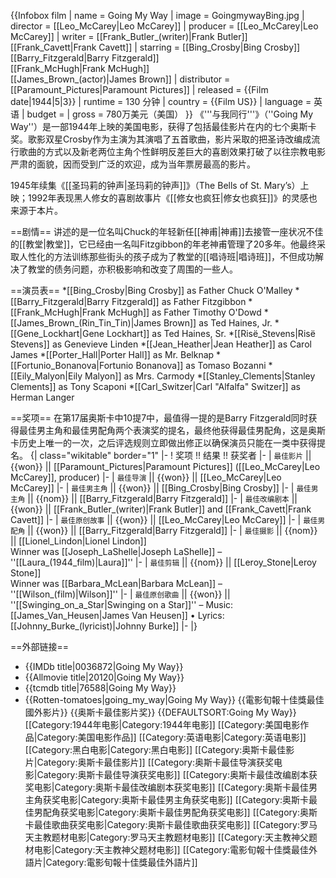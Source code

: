 {{Infobox film
| name           = Going My Way
| image          = GoingmywayBing.jpg
| director       = [[Leo_McCarey|Leo McCarey]]
| producer       = [[Leo_McCarey|Leo McCarey]]
| writer         = [[Frank_Butler_(writer)|Frank Butler]]<br />[[Frank_Cavett|Frank Cavett]]
| starring       = [[Bing_Crosby|Bing Crosby]]<br />[[Barry_Fitzgerald|Barry Fitzgerald]]<br />[[Frank_McHugh|Frank McHugh]]<br />[[James_Brown_(actor)|James Brown]]
| distributor    = [[Paramount_Pictures|Paramount Pictures]]
| released       = {{Film date|1944|5|3}}
| runtime        = 130 分钟
| country        = {{Film US}}
| language       = 英语
| budget         =
| gross          = 780万美元（美国）
}}
《'''与我同行'''》（''Going My Way''）是一部1944年上映的美国电影，获得了包括最佳影片在内的七个奥斯卡奖。歌影双星Crosby作为主演为其演唱了五首歌曲，影片采取的把圣诗改编成流行歌曲的方式以及新老两位主角个性鲜明反差巨大的喜剧效果打破了以往宗教电影严肃的面貌，因而受到广泛的欢迎，成为当年票房最高的影片。

1945年续集《[[圣玛莉的钟声|圣玛莉的钟声]]》（The Bells of St. Mary’s）上映；1992年表现黑人修女的喜剧故事片《[[修女也疯狂|修女也疯狂]]》的灵感也来源于本片。

==剧情==
讲述的是一位名叫Chuck的年轻新任[[神甫|神甫]]去接管一座状况不佳的[[教堂|教堂]]，它已经由一名叫Fitzgibbon的年老神甫管理了20多年。他最终采取人性化的方法训练那些街头的孩子成为了教堂的[[唱诗班|唱诗班]]，不但成功解决了教堂的债务问题，亦积极影响和改变了周围的一些人。

==演员表==
*[[Bing_Crosby|Bing Crosby]] as Father Chuck O'Malley
*[[Barry_Fitzgerald|Barry Fitzgerald]] as Father Fitzgibbon
*[[Frank_McHugh|Frank McHugh]] as Father Timothy O'Dowd
*[[James_Brown_(Rin_Tin_Tin)|James Brown]] as Ted Haines, Jr.
*[[Gene_Lockhart|Gene Lockhart]] as Ted Haines, Sr.
*[[Risë_Stevens|Risë Stevens]] as Genevieve Linden
*[[Jean_Heather|Jean Heather]] as Carol James
*[[Porter_Hall|Porter Hall]] as Mr. Belknap
*[[Fortunio_Bonanova|Fortunio Bonanova]] as Tomaso Bozanni
*[[Eily_Malyon|Eily Malyon]] as Mrs. Carmody
*[[Stanley_Clements|Stanley Clements]] as Tony Scaponi
*[[Carl_Switzer|Carl "Alfalfa" Switzer]] as Herman Langer

==奖项==
在第17届奥斯卡中10提7中，最值得一提的是Barry Fitzgerald同时获得最佳男主角和最佳男配角两个表演奖的提名，最终他获得最佳男配角，这是奥斯卡历史上唯一的一次，之后评选规则立即做出修正以确保演员只能在一类中获得提名。
{| class="wikitable" border="1"
|-
! 奖项 !! 结果 !! 获奖者
|-
| <small>最佳影片</small> || {{won}} || [[Paramount_Pictures|Paramount Pictures]] ([[Leo_McCarey|Leo McCarey]], producer)
|-
| <small>最佳导演</small> || {{won}} || [[Leo_McCarey|Leo McCarey]]
|-
| <small>最佳男主角</small> || {{won}} || [[Bing_Crosby|Bing Crosby]]
|-
| <small>最佳男主角</small> || {{nom}} || [[Barry_Fitzgerald|Barry Fitzgerald]]
|-
| <small>最佳改编剧本</small> || {{won}} || [[Frank_Butler_(writer)|Frank Butler]] and [[Frank_Cavett|Frank Cavett]]
|-
| <small>最佳原创故事</small> || {{won}} || [[Leo_McCarey|Leo McCarey]]
|-
| <small>最佳男配角</small> || {{won}} || [[Barry_Fitzgerald|Barry Fitzgerald]]
|-
| <small>最佳摄影</small> || {{nom}} || [[Lionel_Lindon|Lionel Lindon]] <br> Winner was [[Joseph_LaShelle|Joseph LaShelle]] – ''[[Laura_(1944_film)|Laura]]''
|-
| <small>最佳剪辑</small> || {{nom}} || [[Leroy_Stone|Leroy Stone]] <br> Winner was [[Barbara_McLean|Barbara McLean]] – ''[[Wilson_(film)|Wilson]]''
|-
| <small>最佳原创歌曲</small> || {{won}} || ''[[Swinging_on_a_Star|Swinging on a Star]]'' – Music: [[James_Van_Heusen|James Van Heusen]] • Lyrics:[[Johnny_Burke_(lyricist)|Johnny Burke]]
|-
|}

==外部链接==
* {{IMDb title|0036872|Going My Way}}
* {{Allmovie title|20120|Going My Way}}
* {{tcmdb title|76588|Going My Way}}
* {{Rotten-tomatoes|going_my_way|Going My Way}}
{{電影旬報十佳獎最佳國外影片}}
{{奥斯卡最佳影片奖}}
{{DEFAULTSORT:Going My Way}}
[[Category:1944年电影|Category:1944年电影]]
[[Category:美国电影作品|Category:美国电影作品]]
[[Category:英语电影|Category:英语电影]]
[[Category:黑白电影|Category:黑白电影]]
[[Category:奥斯卡最佳影片|Category:奥斯卡最佳影片]]
[[Category:奥斯卡最佳导演获奖电影|Category:奥斯卡最佳导演获奖电影]]
[[Category:奥斯卡最佳改编剧本获奖电影|Category:奥斯卡最佳改编剧本获奖电影]]
[[Category:奥斯卡最佳男主角获奖电影|Category:奥斯卡最佳男主角获奖电影]]
[[Category:奥斯卡最佳男配角获奖电影|Category:奥斯卡最佳男配角获奖电影]]
[[Category:奥斯卡最佳歌曲获奖电影|Category:奥斯卡最佳歌曲获奖电影]]
[[Category:罗马天主教题材电影|Category:罗马天主教题材电影]]
[[Category:天主教神父题材电影|Category:天主教神父题材电影]]
[[Category:電影旬報十佳獎最佳外語片|Category:電影旬報十佳獎最佳外語片]]